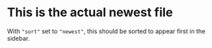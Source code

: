 # This is the actual newest file



With `"sort"` set to `"newest"`, this should be sorted to appear first in the sidebar.
